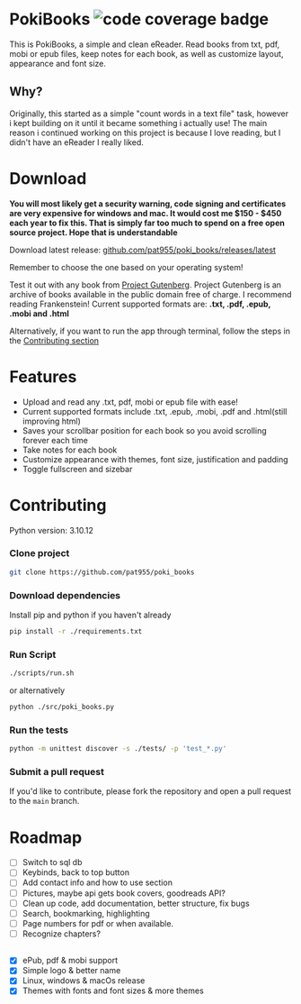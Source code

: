 # PokiBooks ![code coverage badge](https://github.com/pat955/poki_books/actions/workflows/ci.yml/badge.svg)

This is PokiBooks, a simple and clean eReader. Read books from txt, pdf, mobi or epub files, keep notes for each book, as well as customize layout, appearance and font size.

## Why?
Originally, this started as a simple "count words in a text file" task, however i kept building on it until it became something i actually use!
The main reason i continued working on this project is because I love reading, but I didn't have an eReader I really liked.

# Download
**You will most likely get a security warning, code signing and certificates are very expensive for windows and mac. It would cost me $150 - $450 each year to fix this. That is simply far too much to spend on a free open source project. Hope that is understandable**

Download latest release: [github.com/pat955/poki_books/releases/latest](https://github.com/pat955/poki_books/releases/latest)

Remember to choose the one based on your operating system!

Test it out with any book from [Project Gutenberg](https://www.gutenberg.org/). Project Gutenberg is an archive of books available in the public domain free of charge. I recommend reading Frankenstein!
Current supported formats are: **.txt, .pdf, .epub, .mobi and .html**

Alternatively, if you want to run the app through terminal, follow the steps in the [Contributing section](#Contributing)

# Features 
* Upload and read any .txt, pdf, mobi or epub file with ease!
* Current supported formats include .txt, .epub, .mobi, .pdf and .html(still improving html)
* Saves your scrollbar position for each book so you avoid scrolling forever each time
* Take notes for each book
* Customize appearance with themes, font size, justification and padding 
* Toggle fullscreen and sizebar 

# Contributing
Python version: 3.10.12
### Clone project
```bash
git clone https://github.com/pat955/poki_books
```
### Download dependencies
Install pip and python if you haven't already
```bash
pip install -r ./requirements.txt
```
### Run Script
```bash
./scripts/run.sh
```
or alternatively 
```bash
python ./src/poki_books.py
```
### Run the tests

```bash
python -m unittest discover -s ./tests/ -p 'test_*.py'
```

### Submit a pull request

If you'd like to contribute, please fork the repository and open a pull request to the `main` branch.

# Roadmap
- [ ] Switch to sql db
- [ ] Keybinds, back to top button
- [ ] Add contact info and how to use section
- [ ] Pictures, maybe api gets book covers, goodreads API?
- [ ] Clean up code, add documentation, better structure, fix bugs
- [ ] Search, bookmarking, highlighting
- [ ] Page numbers for pdf or when available.
- [ ] Recognize chapters?
## 
- [x] ePub, pdf & mobi support
- [x] Simple logo & better name
- [x] Linux, windows & macOs release
- [x] Themes with fonts and font sizes & more themes
